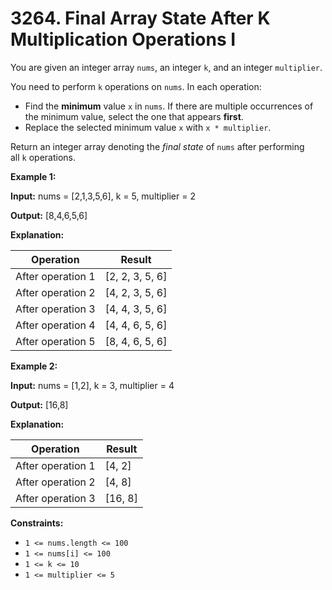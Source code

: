 # 3264. Final Array State After K Multiplication Operations I 

You are given an integer array `nums`, an integer `k`, and an integer `multiplier`.

You need to perform `k` operations on `nums`. In each operation:

- Find the **minimum** value `x` in `nums`. If there are multiple occurrences of the minimum value, select the one that appears **first**.
- Replace the selected minimum value `x` with `x * multiplier`.

Return an integer array denoting the _final state_ of `nums` after performing all `k` operations.

**Example 1:**

**Input:** nums = [2,1,3,5,6], k = 5, multiplier = 2

**Output:** [8,4,6,5,6]

**Explanation:**

|Operation|Result|
|---|---|
|After operation 1|[2, 2, 3, 5, 6]|
|After operation 2|[4, 2, 3, 5, 6]|
|After operation 3|[4, 4, 3, 5, 6]|
|After operation 4|[4, 4, 6, 5, 6]|
|After operation 5|[8, 4, 6, 5, 6]|

**Example 2:**

**Input:** nums = [1,2], k = 3, multiplier = 4

**Output:** [16,8]

**Explanation:**

|Operation|Result|
|---|---|
|After operation 1|[4, 2]|
|After operation 2|[4, 8]|
|After operation 3|[16, 8]|

**Constraints:**

- `1 <= nums.length <= 100`
- `1 <= nums[i] <= 100`
- `1 <= k <= 10`
- `1 <= multiplier <= 5`